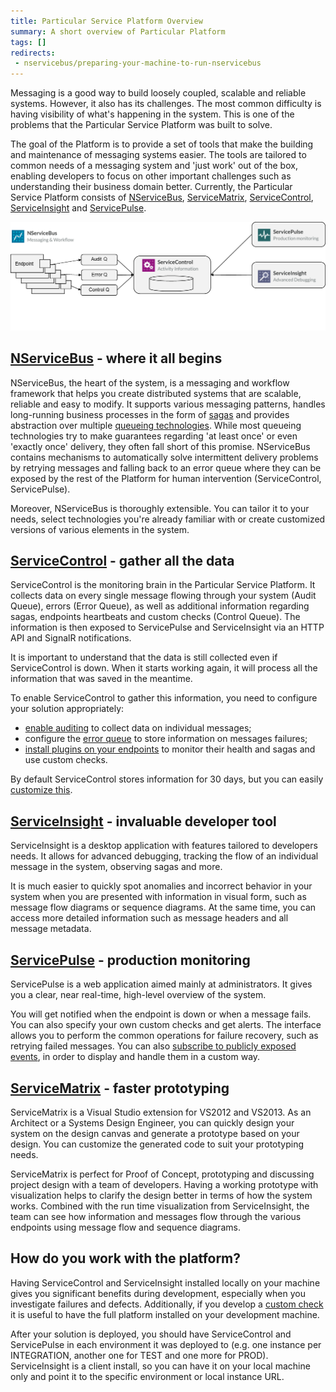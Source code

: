 ```yaml
---
title: Particular Service Platform Overview
summary: A short overview of Particular Platform
tags: []
redirects:
 - nservicebus/preparing-your-machine-to-run-nservicebus
---
```


Messaging is a good way to build loosely coupled, scalable and reliable systems. However, it also has its challenges. The most common difficulty is having visibility of what's happening in the system. This is one of the problems that the Particular Service Platform was built to solve.

The goal of the Platform is to provide a set of tools that make the building and maintenance of messaging systems easier. The tools are tailored to common needs of a messaging system and 'just work' out of the box, enabling developers to focus on other important challenges such as understanding their business domain better. Currently, the Particular Service Platform consists of [NServiceBus](/nservicebus), [ServiceMatrix](/servicematrix), [ServiceControl](/servicecontrol), [ServiceInsight](/serviceinsight) and [ServicePulse](/servicepulse).

![Particular Service Platform architecture](architecture-overview.png)


## [NServiceBus](/nservicebus) - where it all begins

NServiceBus, the heart of the system, is a messaging and workflow framework that helps you create distributed systems that are scalable, reliable and easy to modify. It supports various messaging patterns, handles long-running business processes in the form of [sagas](/nservicebus/sagas) and provides abstraction over multiple [queueing technologies](/nservicebus/transports/). While most queueing technologies try to make guarantees regarding 'at least once' or even 'exactly once' delivery, they often fall short of this promise. NServiceBus contains mechanisms to automatically solve intermittent delivery problems by retrying messages and falling back to an error queue where they can be exposed by the rest of the Platform for human intervention (ServiceControl, ServicePulse).

Moreover, NServiceBus is thoroughly extensible. You can tailor it to your needs, select technologies you're already familiar with or create customized versions of various elements in the system. 


## [ServiceControl](/servicecontrol) - gather all the data

ServiceControl is the monitoring brain in the Particular Service Platform. It collects data on every single message flowing through your system (Audit Queue), errors (Error Queue), as well as additional information regarding sagas, endpoints heartbeats and custom checks (Control Queue). The information is then exposed to ServicePulse and ServiceInsight via an HTTP API and SignalR notifications.

It is important to understand that the data is still collected even if ServiceControl is down. When it starts working again, it will process all the information that was saved in the meantime.

To enable ServiceControl to gather this information, you need to configure your solution appropriately:

* [enable auditing](/nservicebus/operations/auditing.md) to collect data on individual messages;
* configure the [error queue](/nservicebus/errors) to store information on messages failures;
* [install plugins on your endpoints](/servicecontrol/plugins/) to monitor their health and sagas and use custom checks.

By default ServiceControl stores information for 30 days, but you can easily [customize this](/servicecontrol/creating-config-file.md).


## [ServiceInsight](/serviceinsight) - invaluable developer tool

ServiceInsight is a desktop application with features tailored to developers needs. It allows for advanced debugging, tracking the flow of an individual message in the system, observing sagas and more.

It is much easier to quickly spot anomalies and incorrect behavior in your system when you are presented with information in visual form, such as message flow diagrams or sequence diagrams. At the same time, you can access more detailed information such as message headers and all message metadata. 


## [ServicePulse](/servicepulse) - production monitoring

ServicePulse is a web application aimed mainly at administrators. It gives you a clear, near real-time, high-level overview of the system. 

You will get notified when the endpoint is down or when a message fails. You can also specify your own custom checks and get alerts. The interface allows you to perform the common operations for failure recovery, such as retrying failed messages. You can also [subscribe to publicly exposed events](/servicepulse/custom-notification-and-alerting-using-servicecontrol-events.md), in order to display and handle them in a custom way.


## [ServiceMatrix](/servicematrix) - faster prototyping

ServiceMatrix is a Visual Studio extension for VS2012 and VS2013. As an Architect or a Systems Design Engineer, you can quickly design your system on the design canvas and generate a prototype based on your design. You can customize the generated code to suit your prototyping needs.

ServiceMatrix is perfect for Proof of Concept, prototyping and discussing project design with a team of developers. Having a working prototype with visualization helps to clarify the design better in terms of how the system works. Combined with the run time visualization from ServiceInsight, the team can see how information and messages flow through the various endpoints using message flow and sequence diagrams.


## How do you work with the platform?

Having ServiceControl and ServiceInsight installed locally on your machine gives you significant benefits during development, especially when you investigate failures and defects. Additionally, if you develop a [custom check](/servicecontrol/plugins/custom-checks.md) it is useful to have the full platform installed on your development machine.

After your solution is deployed, you should have ServiceControl and ServicePulse in each environment it was deployed to (e.g. one instance per INTEGRATION, another one for TEST and one more for PROD). ServiceInsight is a client install, so you can have it on your local machine only and point it to the specific environment or local instance URL.
